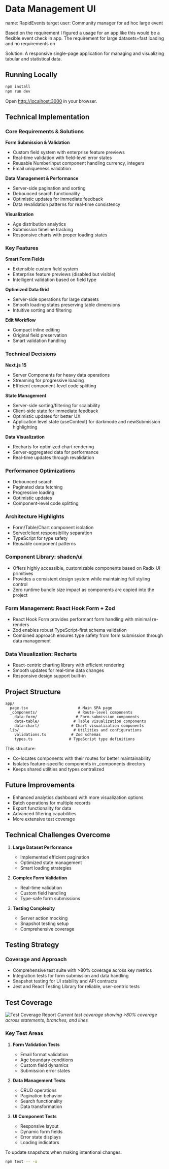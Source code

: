 # Data Management UI

name: RapidEvents
target user: Community manager for ad hoc large event

Based on the requirement I figured a usage for an app like this would be a flexible event check in app.  The requirement for large datasets+fast loading and no requirements on 

Solution:
A responsive single-page application for managing and visualizing tabular and statistical data. 




## Running Locally

```bash
npm install
npm run dev
```
Open [http://localhost:3000](http://localhost:3000) in your browser.





## Technical Implementation

### Core Requirements & Solutions

**Form Submission & Validation**
- Custom field system with enterprise feature previews
- Real-time validation with field-level error states
- Reusable NumberInput component handling currency, integers
- Email uniqueness validation

**Data Management & Performance**
- Server-side pagination and sorting
- Debounced search functionality
- Optimistic updates for immediate feedback
- Data revalidation patterns for real-time consistency

**Visualization**
- Age distribution analytics
- Submission timeline tracking
- Responsive charts with proper loading states

### Key Features

**Smart Form Fields**
- Extensible custom field system
- Enterprise feature previews (disabled but visible)
- Intelligent validation based on field type

**Optimized Data Grid**
- Server-side operations for large datasets
- Smooth loading states preserving table dimensions
- Intuitive sorting and filtering

**Edit Workflow**
- Compact inline editing
- Original field preservation
- Smart validation handling

### Technical Decisions

**Next.js 15**
- Server Components for heavy data operations
- Streaming for progressive loading
- Efficient component-level code splitting

**State Management**
- Server-side sorting/filtering for scalability
- Client-side state for immediate feedback
- Optimistic updates for better UX
- Application level state (useContext) for darkmode and newSubmission highlighting

**Data Visualization**
- Recharts for optimized chart rendering
- Server-aggregated data for performance
- Real-time updates through revalidation

### Performance Optimizations
- Debounced search
- Paginated data fetching
- Progressive loading
- Optimistic updates
- Component-level code splitting

### Architecture Highlights
- Form/Table/Chart component isolation
- Server/client responsibility separation
- TypeScript for type safety
- Reusable component patterns


### Component Library: shadcn/ui
- Offers highly accessible, customizable components based on Radix UI primitives
- Provides a consistent design system while maintaining full styling control
- Zero runtime bundle size impact as components are copied into the project

### Form Management: React Hook Form + Zod
- React Hook Form provides performant form handling with minimal re-renders
- Zod enables robust TypeScript-first schema validation
- Combined approach ensures type safety from form submission through data management

### Data Visualization: Recharts
- React-centric charting library with efficient rendering
- Smooth updates for real-time data changes
- Responsive design support built-in

## Project Structure

```
app/
  page.tsx                      # Main SPA page
  _components/                  # Route-level components
    data-form/                 # Form submission components
    data-table/               # Table visualization components
    data-chart/              # Chart visualization components
  lib/                        # Utilities and configurations
    validations.ts           # Zod schemas
    types.ts                # TypeScript type definitions
```

This structure:
- Co-locates components with their routes for better maintainability
- Isolates feature-specific components in _components directory
- Keeps shared utilities and types centralized


## Future Improvements

- Enhanced analytics dashboard with more visualization options
- Batch operations for multiple records
- Export functionality for data
- Advanced filtering capabilities
- More extensive test coverage

## Technical Challenges Overcome

1. **Large Dataset Performance**
   - Implemented efficient pagination
   - Optimized state management
   - Smart loading strategies

2. **Complex Form Validation**
   - Real-time validation
   - Custom field handling
   - Type-safe form submissions

3. **Testing Complexity**
   - Server action mocking
   - Snapshot testing setup
   - Comprehensive coverage

## Testing Strategy

### Coverage and Approach
- Comprehensive test suite with >80% coverage across key metrics
- Integration tests for form submission and data handling
- Snapshot testing for UI stability and API contracts
- Jest and React Testing Library for reliable, user-centric tests

## Test Coverage

![Test Coverage Report](coverage-report.png)
*Current test coverage showing >80% coverage across statements, branches, and lines*

### Key Test Areas
1. **Form Validation Tests**
   - Email format validation
   - Age boundary conditions
   - Custom field dynamics
   - Submission error states

2. **Data Management Tests**
   - CRUD operations
   - Pagination behavior
   - Search functionality
   - Data transformation

3. **UI Component Tests**
   - Responsive layout
   - Dynamic form fields
   - Error state displays
   - Loading indicators

To update snapshots when making intentional changes:

```bash
npm test -- -u
```
